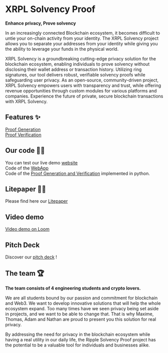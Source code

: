 # **XRPL Solvency Proof**

**Enhance privacy, Prove solvency**

In an increasingly connected Blockchain ecosystem, it becomes difficult to untie your on-chain activity from your identity. The XRPL Solvency project allows you to separate your addresses from your identity while giving you the ability to leverage your funds in the physical world.  
  
XRPL Solvency is a groundbreaking cutting-edge privacy solution for the blockchain ecosystem, enabling individuals to prove solvency without disclosing their wallet address or transaction history. Utilizing ring signatures, our tool delivers robust, verifiable solvency proofs while safeguarding user privacy. As an open-source, community-driven project, XRPL Solvency empowers users with transparency and trust, while offering revenue opportunities through custom modules for various platforms and companies. Experience the future of private, secure blockchain transactions with XRPL Solvency.  


## **Features** ✨

[Proof Generation](https://web-app-wfog.vercel.app/generateproof)  
[Proof Verification](https://web-app-wfog.vercel.app/verifyproof)

## **Our code** 👨‍💻

You can test our live demo [website](https://web-app-wfog.vercel.app/)  
Code of the [WebApp](https://github.com/XRPL-Solvency/webApp)  
Code of the [Proof Generation and Verification](https://github.com/XRPL-Solvency/localExecutables) implemented in python.

## **Litepaper** 👨‍💼 

Please find here our [Litepaper](https://github.com/XRPL-Solvency/.github/blob/main/litepaper.pdf)  

## **Video demo**

[Video demo on Loom](https://www.loom.com/share/5d429faa9b6843d4adc47d8c509980ea)  

## **Pitch Deck**

Discover our [pitch deck](https://github.com/XRPL-Solvency/.github/blob/main/XRPLSolvency_pitch_deck.pdf) ! 

## **The team** 🏆

**The team consists of 4 engineering students and crypto lovers.**

We are all students bound by our passion and commitment for blockchain and Web3. We want to develop innovative solutions that will help the whole ecosystem expand. Too many times have we seen privacy being set aside in projects, and we want to be able to change that. That is why Maxime, Thomas, Adam and Nathan are proud to present you this solution for real privacy.

By addressing the need for privacy in the blockchain ecosystem while having a real utility in our daily life, the Ripple Solvency Proof project has the potential to be a valuable tool for individuals and businesses alike.
